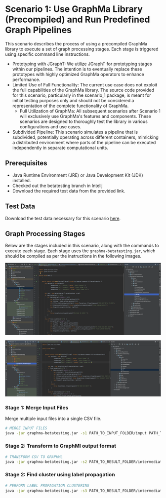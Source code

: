 # Scenario 1: Use GraphMa Library (Precompiled) and Run Predefined Graph Pipelines

This scenario describes the process of using a precompiled GraphMa library to execute a set of graph processing stages. 
Each stage is triggered using specific command line instructions. 

- Prototyping with JGraphT: We utilize JGraphT for prototyping stages within our pipelines. The intention is to eventually replace these prototypes with highly optimized GraphMa operators to enhance performance.
- Limited Use of Full Functionality: The current use case does not exploit the full capabilities of the GraphMa library. The source code provided for this scenario, particularly in the scenario_1 package, is meant for initial testing purposes only and should not be considered a representation of the complete functionality of GraphMa.
  - Full Utilization of GraphMa: All subsequent scenarios after Scenario 1 will exclusively use GraphMa's features and components. These scenarios are designed to thoroughly test the library in various configurations and use cases.
- Subdivided Pipeline: This scenario simulates a pipeline that is subdivided, potentially operating across different containers, mimicking a distributed environment where parts of the pipeline can be executed independently in separate computational units.

## Prerequisites
- Java Runtime Environment (JRE) or Java Development Kit (JDK) installed.
- Checked out the betatesting branch in Intellj
- Download the required test data from the provided link.

## Test Data
Download the test data necessary for this scenario [here](https://drive.google.com/drive/folders/1d2F46u37vPdjW5LPVClNy4DZM9oUpPSr?usp=sharing).

## Graph Processing Stages
Below are the stages included in this scenario, along with the commands to execute each stage. 
Each stage uses the `graphma-betatesting.jar`, which should be compiled as per the instructions in the following images.

![Example Image](compile_fatJar.png)

![Example Image](access_fatJar.png)

### Stage 1: Merge Input Files
Merge multiple input files into a single CSV file.
```bash
# MERGE INPUT FILES
java -jar graphma-betatesting.jar -s1 PATH_TO_INPUT_FOLDER/input PATH_TO_RESULT_FOLDER/intermediate.csv
```

### Stage 2: Transform to GraphMl output format
```bash
# TRANSFORM CSV TO GRAPHML
java -jar graphma-betatesting.jar -s2 PATH_TO_RESULT_FOLDER/intermediate.csv PATH_TO_RESULT_FOLDER/intermediate.graphml
```

### Stage 2: Find cluster using label propagation
```bash
# PERFORM LABEL PROPAGATION CLUSTERING
java -jar graphma-betatesting.jar -s3 PATH_TO_RESULT_FOLDER/intermediate.graphml
```

